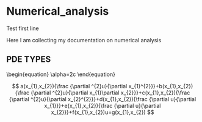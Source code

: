 # Numerical_analysis

Test first line

Here I am collecting my documentation on numerical analysis





## PDE TYPES

\begin{equation}
\alpha=2c
\end{equation}




$$ a(x_{1},x_{2}){\frac  {\partial ^{2}u}{\partial x_{1}^{2}}}+b(x_{1},x_{2}){\frac  {\partial ^{2}u}{\partial x_{1}\partial x_{2}}}+c(x_{1},x_{2}){\frac  {\partial ^{2}u}{\partial x_{2}^{2}}}+d(x_{1},x_{2}){\frac  {\partial u}{\partial x_{1}}}+e(x_{1},x_{2}){\frac  {\partial u}{\partial x_{2}}}+f(x_{1},x_{2})u=g(x_{1},x_{2}) $$





